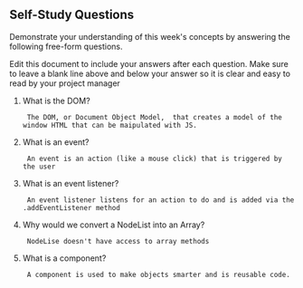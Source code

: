 
## Self-Study Questions

Demonstrate your understanding of this week's concepts by answering the following free-form questions.

Edit this document to include your answers after each question. Make sure to leave a blank line above and below your answer so it is clear and easy to read by your project manager

1. What is the DOM?

        The DOM, or Document Object Model,  that creates a model of the window HTML that can be maipulated with JS.

2. What is an event?

        An event is an action (like a mouse click) that is triggered by the user

3. What is an event listener?

        An event listener listens for an action to do and is added via the .addEventListener method

4. Why would we convert a NodeList into an Array?

        NodeLise doesn't have access to array methods

5. What is a component?

        A component is used to make objects smarter and is reusable code.
        

